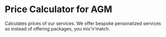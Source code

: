 # Price Calculator for AGM

Calculates prices of our services. We offer bespoke personalized services so instead of offering packages, you mix'n'match.
